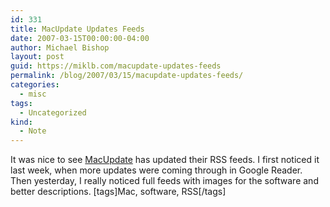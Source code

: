 ```yaml
---
id: 331
title: MacUpdate Updates Feeds
date: 2007-03-15T00:00:00-04:00
author: Michael Bishop
layout: post
guid: https://miklb.com/macupdate-updates-feeds
permalink: /blog/2007/03/15/macupdate-updates-feeds/
categories:
  - misc
tags:
  - Uncategorized
kind:
  - Note
---
```

<p>It was nice to see  <a href="http://www.macupdate.com">MacUpdate</a> has updated their RSS feeds.  I first noticed it last week, when more updates were coming through in Google Reader.  Then yesterday, I really noticed full feeds with images for the software and better descriptions.
[tags]Mac, software, RSS[/tags]</p>